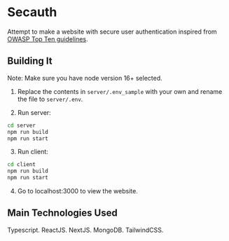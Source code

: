 # Secauth

Attempt to make a website with secure user authentication inspired from [OWASP Top Ten guidelines](https://owasp.org/www-project-top-ten/).

## Building It

Note: Make sure you have node version 16+ selected.

1. Replace the contents in `server/.env_sample` with your own and rename the file to `server/.env`.

2. Run server:

```bash
cd server
npm run build
npm run start
```

3. Run client:

```bash
cd client
npm run build
npm run start
```

4. Go to localhost:3000 to view the website.

## Main Technologies Used

Typescript. ReactJS. NextJS. MongoDB. TailwindCSS.
